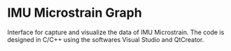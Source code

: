 # IMU Microstrain Graph

Interface for capture and visualize the data of IMU Microstrain. 
The code is designed in C/C++ using the softwares Visual Studio and
QtCreator.
